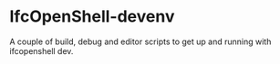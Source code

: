 # IfcOpenShell-devenv
A couple of build, debug and editor scripts to get up and running with ifcopenshell dev.
